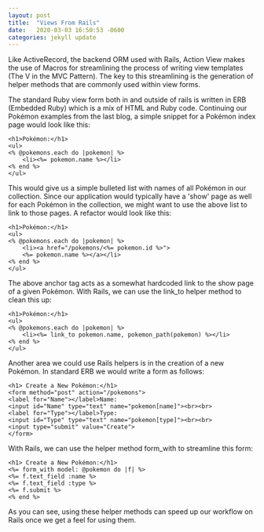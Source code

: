```yaml
---
layout: post
title:  "Views From Rails"
date:   2020-03-03 16:50:53 -0600
categories: jekyll update
---
```


Like ActiveRecord, the backend ORM used with Rails, Action View makes the use of Macros for streamlining the process of writing view templates (The V in the MVC Pattern). The key to this streamlining is the generation of helper methods that are commonly used within view forms.

The standard Ruby view form both in and outside of rails is written in ERB (Embedded Ruby) which is a mix of HTML and Ruby code. Continuing our Pokémon examples from the last blog, a simple snippet for a Pokémon index page would look like this:

```erb
<h1>Pokémon:</h1>
<ul>
<% @pokemons.each do |pokemon| %>
    <li><%= pokemon.name %></li>
<% end %>
</ul>
```

This would give us a simple bulleted list with names of all Pokémon in our collection. Since our application would typically have a 'show' page as well for each Pokémon in the collection, we might want to use the above list to link to those pages. A refactor would look like this:

```erb
<h1>Pokémon:</h1>
<ul>
<% @pokemons.each do |pokemon| %>
    <li><a href="/pokemons/<%= pokemon.id %>">
    <%= pokemon.name %></a></li>
<% end %>
</ul>
```

The above anchor tag acts as a somewhat hardcoded link to the show page of a given Pokémon. With Rails, we can use the link_to helper method to clean this up:

```erb
<h1>Pokémon:</h1>
<ul>
<% @pokemons.each do |pokemon| %>
    <li><%= link_to pokemon.name, pokemon_path(pokemon) %></li>
<% end %>
</ul>
```

Another area we could use Rails helpers is in the creation of a new Pokémon. In standard ERB we would write a form as follows:

```erb
<h1> Create a New Pokémon:</h1>
<form method="post" action="/pokemons">
<label for="Name"></label>Name:
<input id="Name" type="text" name="pokemon[name]"><br><br>
<label for="Type"></label>Type:
<input id="Type" type="text" name="pokemon[type]"><br><br>
<input type="submit" value="Create">
</form>
```

With Rails, we can use the helper method form_with to streamline this form:

```erb
<h1> Create a New Pokémon:</h1>
<%= form_with model: @pokemon do |f| %>
<%= f.text_field :name %>
<%= f.text_field :type %>
<%= f.submit %>
<% end %>
```
As you can see, using these helper methods can speed up our workflow on Rails once we get a feel for using them.